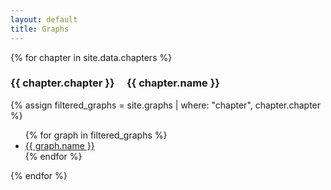 ```yaml
---
layout: default
title: Graphs
---
```


{% for chapter in site.data.chapters %}
### {{ chapter.chapter }} &nbsp; &nbsp;  {{ chapter.name }}
{% assign filtered_graphs = site.graphs | where: "chapter", chapter.chapter %}
<ul>
  {% for graph in filtered_graphs %}
    <li>
      <a href="./{{ graph.url }}">{{ graph.name }}</a>
    </li>
  {% endfor %}
</ul>
{% endfor %}
